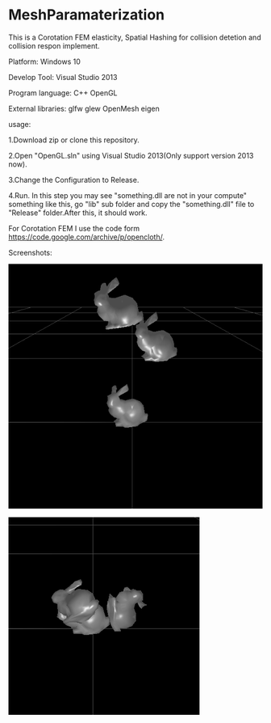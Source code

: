 # MeshParamaterization
This is a Corotation FEM elasticity, Spatial Hashing for collision detetion 
and collision respon implement.

Platform:           Windows 10

Develop Tool:       Visual Studio 2013

Program language:   C++  OpenGL

External libraries: glfw glew OpenMesh eigen

usage:

1.Download zip or clone this repository.

2.Open "OpenGL.sln" using Visual Studio 2013(Only support version 2013 now).

3.Change the Configuration to Release.

4.Run.
In this step you may see "something.dll are not in your compute" something like this,
go "lib" sub folder and copy the "something.dll" file to "Release" folder.After this,
it should work.
  
For Corotation FEM I use the code form https://code.google.com/archive/p/opencloth/.

Screenshots:

![image](https://github.com/duoshengyu/FEM_elasticity/blob/master/screenshots/1.png)

![image](https://github.com/duoshengyu/FEM_elasticity/blob/master/screenshots/2.png)